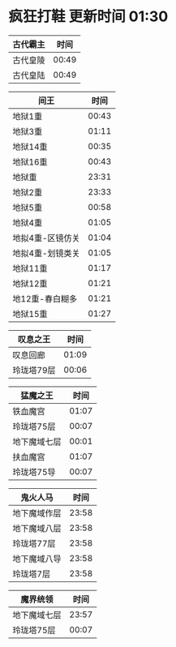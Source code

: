 # 疯狂打鞋 更新时间 01:30

| 古代霸主   | 时间    |
|--------|-------|
| 古代皇陵 | 00:49 |
| 古代皇陆 | 00:49 |

| 间王   | 时间    |
|--------|-------|
| 地狱1重 | 00:43 |
| 地狱3重 | 01:11 |
| 地狱14重 | 00:35 |
| 地狱16重 | 00:43 |
| 地狱重 | 23:31 |
| 地狱2重 | 23:33 |
| 地狱5重 | 00:58 |
| 地狱4重 | 01:05 |
| 地拟4重-区镜仿关 | 01:04 |
| 地拟4重-划镜类关 | 01:05 |
| 地狱11重 | 01:17 |
| 地狱12重 | 01:21 |
| 地12重-春白糊多 | 01:21 |
| 地狱15重 | 01:27 |

| 叹息之王   | 时间    |
|--------|-------|
| 叹息回廊 | 01:09 |
| 玲珑塔79层 | 00:06 |

| 猛魔之王   | 时间    |
|--------|-------|
| 铁血魔宫 | 01:07 |
| 玲珑塔75层 | 00:07 |
| 地下魔域七层 | 00:01 |
| 扶血魔宫 | 01:07 |
| 玲珑塔75导 | 00:07 |

| 鬼火人马   | 时间    |
|--------|-------|
| 地下魔域作层 | 23:58 |
| 地下魔域八层 | 23:58 |
| 玲珑塔77层 | 23:58 |
| 地下魔域八导 | 23:58 |
| 玲珑塔7层 | 23:58 |

| 魔界统领   | 时间    |
|--------|-------|
| 地下魔域七层 | 23:57 |
| 玲珑塔75层 | 00:07 |